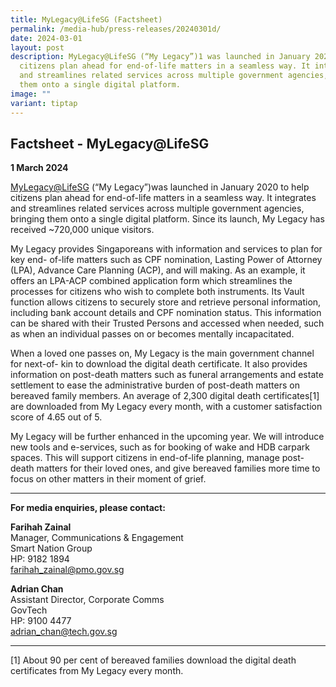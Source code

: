 ```yaml
---
title: MyLegacy@LifeSG (Factsheet)
permalink: /media-hub/press-releases/20240301d/
date: 2024-03-01
layout: post
description: MyLegacy@LifeSG (“My Legacy”)1 was launched in January 2020 to help
  citizens plan ahead for end-of-life matters in a seamless way. It integrates
  and streamlines related services across multiple government agencies, bringing
  them onto a single digital platform.
image: ""
variant: tiptap
---
```

<h2>Factsheet - MyLegacy@LifeSG</h2>
<p><strong>1 March 2024</strong>
</p>
<p><a href="http://mylegacy.life.gov.sg" rel="noopener noreferrer nofollow" target="_blank">MyLegacy@LifeSG</a> (“My
Legacy”)was launched in January 2020 to help citizens plan ahead for end-of-life
matters in a seamless way. It integrates and streamlines related services
across multiple government agencies, bringing them onto a single digital
platform. Since its launch, My Legacy has received ~720,000 unique visitors.</p>
<p>My Legacy provides Singaporeans with information and services to plan
for key end- of-life matters such as CPF nomination, Lasting Power of Attorney
(LPA), Advance Care Planning (ACP), and will making. As an example, it
offers an LPA-ACP combined application form which streamlines the processes
for citizens who wish to complete both instruments. Its Vault function
allows citizens to securely store and retrieve personal information, including
bank account details and CPF nomination status. This information can be
shared with their Trusted Persons and accessed when needed, such as when
an individual passes on or becomes mentally incapacitated.</p>
<p>When a loved one passes on, My Legacy is the main government channel for
next-of- kin to download the digital death certificate. It also provides
information on post-death matters such as funeral arrangements and estate
settlement to ease the administrative burden of post-death matters on bereaved
family members. An average of 2,300 digital death certificates[1] are downloaded
from My Legacy every month, with a customer satisfaction score of 4.65
out of 5.</p>
<p>My Legacy will be further enhanced in the upcoming year. We will introduce
new tools and e-services, such as for booking of wake and HDB carpark spaces.
This will support citizens in end-of-life planning, manage post-death matters
for their loved ones, and give bereaved families more time to focus on
other matters in their moment of grief.</p>
<hr>
<p><strong>For media enquiries, please contact:</strong>
</p>
<p><strong>Farihah Zainal</strong> 
<br>Manager, Communications &amp; Engagement
<br>Smart Nation Group
<br>HP: 9182 1894
<br><a href="mailto:farihah_zainal@pmo.gov.sg" rel="noopener noreferrer nofollow" target="_blank">farihah_zainal@pmo.gov.sg</a>
</p>
<p><strong>Adrian Chan</strong> 
<br>Assistant Director, Corporate Comms
<br>GovTech
<br>HP: 9100 4477
<br><a href="mailto:adrian_chan@tech.gov.sg" rel="noopener noreferrer nofollow" target="_blank">adrian_chan@tech.gov.sg</a>
</p>
<hr>
<p>[1] About 90 per cent of bereaved families download the digital death
certificates from My Legacy every month.</p>